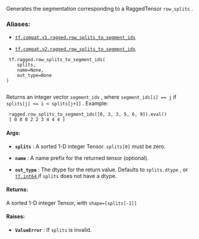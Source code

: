 Generates the segmentation corresponding to a RaggedTensor  `row_splits` .



### Aliases:

- [ `tf.compat.v1.ragged.row_splits_to_segment_ids` ](/api_docs/python/tf/ragged/row_splits_to_segment_ids)

- [ `tf.compat.v2.ragged.row_splits_to_segment_ids` ](/api_docs/python/tf/ragged/row_splits_to_segment_ids)



```
 tf.ragged.row_splits_to_segment_ids(
    splits,
    name=None,
    out_type=None
)
 
```

Returns an integer vector  `segment_ids` , where  `segment_ids[i] == j`  if
 `splits[j] <= i < splits[j+1]` .  Example:



```
 ragged.row_splits_to_segment_ids([0, 3, 3, 5, 6, 9]).eval() 
 [ 0 0 0 2 2 3 4 4 4 ] 

```



#### Args:

- **`splits`** : A sorted 1-D integer Tensor.   `splits[0]`  must be zero.

- **`name`** : A name prefix for the returned tensor (optional).

- **`out_type`** : The dtype for the return value.  Defaults to  `splits.dtype` ,
or [ `tf.int64` ](https://tensorflow.google.cn/api_docs/python/tf#int64) if  `splits`  does not have a dtype.



#### Returns:
A sorted 1-D integer Tensor, with  `shape=[splits[-1]]` 



#### Raises:

- **`ValueError`** : If  `splits`  is invalid.


